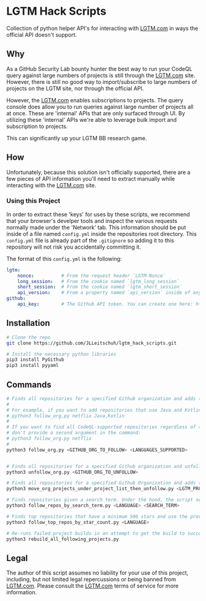 # LGTM Hack Scripts

Collection of python helper API's for interacting with [LGTM.com](https://lgtm.com) in ways the official API doesn't support.

## Why

As a GitHub Security Lab bounty hunter the best way to run your CodeQL query against large numbers of projects is still
through the [LGTM.com](https://lgtm.com) site. However, there is still no good way to import/subscribe to large numbers
of projects on the LGTM site, nor through the official API.

However, the [LGTM.com](https://lgtm.com) enables subscriptions to projects. The query console
does allow you to run queries against large number of projects all at once. These are 'internal' APIs that are only
surfaced through UI. By utilizing these 'internal' APIs we're able to leverage bulk import and subscription to projects.

This can significantly up your LGTM BB research game.

## How

Unfortunately, because this solution isn't officially supported, there are a few pieces of API information you'll
need to extract manually while interacting with the [LGTM.com](https://lgtm.com) site.

### Using this Project

In order to extract these 'keys' for uses by these scripts, we recommend that your browser's develper tools
and inspect the various requests normally made under the 'Network' tab. This information should be put inside of a
file named `config.yml` inside the repositories root directory. This `config.yml` file is already part of the
`.gitignore` so adding it to this repository will not risk you accidentally committing it.

The format of this `config.yml` is the following:

```yaml
lgtm:
    nonce:          # From the request header `LGTM-Nonce`
    long_session:   # From the cookie named `lgtm_long_session`
    short_session:  # From the cookie named `lgtm_short_session`
    api_version:    # From a property named `api_version` inside of any JSON POST request made
github:
    api_key:        # The Github API token. You can create one here: https://github.com/settings/tokens/new. The token should have no permissions.
```

## Installation

```bash
# Clone the repo
git clone https://github.com/JLLeitschuh/lgtm_hack_scripts.git

# Install the necessary python libraries
pip3 install PyGithub
pip3 install pyyaml
```

## Commands

```bash
# Finds all repositories for a specified Github organization and adds them to your LGTM's account's project list.
#
# For example, if you want to add repositories that use Java and Kotlin:
# python3 follow_org.py netflix Java,Kotlin
#
# If you want to find all CodeQL-supported repositories regardless of the language used,
# don't provide a second argument in the command:
# python3 follow_org.py netflix
#
python3 follow_org.py <GITHUB_ORG_TO_FOLLOW> <LANGUAGES_SUPPORTED>


# Finds all repositories for a specified Github organization and unfollows them from your LGTM account's project list.
python3 unfollow_org.py <GITHUB_ORG_TO_UNFOLLOW>

# Finds all repositories for a specified Github Organization and adds them to your specified LGTM account's project list.
python3 move_org_projects_under_project_list_then_unfollow.py <LGTM_PROJECT_LIST_NAME> <GITHUB_ORG>

# Finds repositories given a search term. Under the hood, the script searches Github for repositories that match the provided search term.
python3 follow_repos_by_search_term.py <LANGUAGE> <SEARCH_TERM>

# Finds top repositories that have a minimum 500 stars and use the provided programming language.
python3 follow_top_repos_by_star_count.py <LANGUAGE>  

# Re-runs failed project builds in an attempt to get the build to succeed.
python3 rebuild_all_following_projects.py
```

## Legal

The author of this script assumes no liability for your use of this project, including,
but not limited legal repercussions or being banned from [LGTM.com](https://lgtm.com).
Please consult the [LGTM.com](https://lgtm.com) terms of service for more information.

